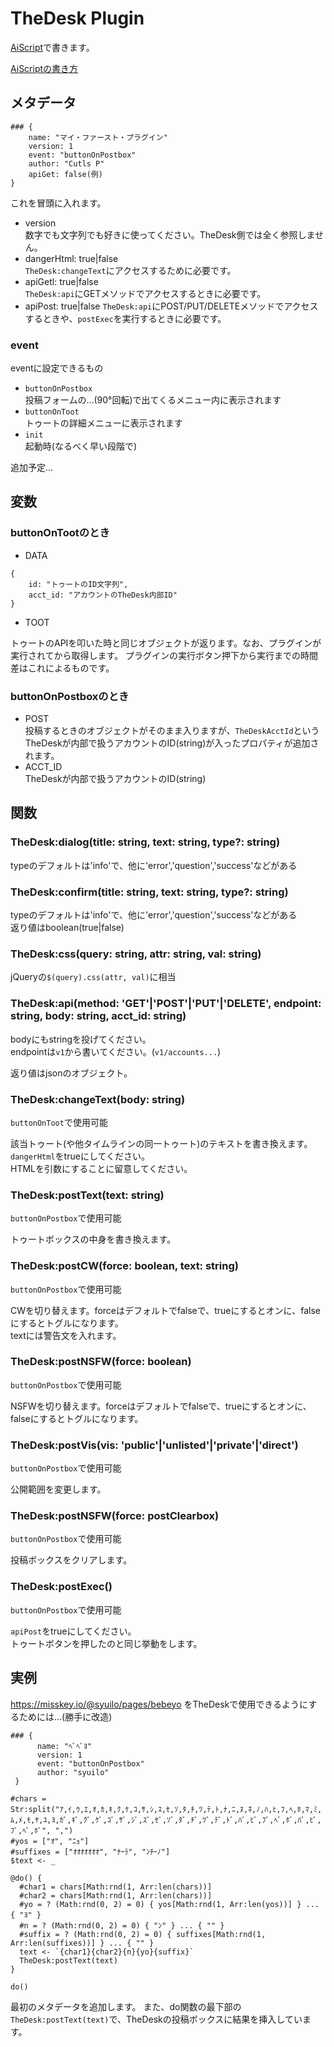 # TheDesk Plugin

[AiScript](https://github.com/syuilo/aiscript)で書きます。

[AiScriptの書き方](https://github.com/syuilo/aiscript/blob/master/docs/get-started.md)

## メタデータ
```
### {
    name: "マイ・ファースト・プラグイン"
    version: 1
    event: "buttonOnPostbox"
    author: "Cutls P"
    apiGet: false(例)
}
```
これを冒頭に入れます。
* version  
数字でも文字列でも好きに使ってください。TheDesk側では全く参照しません。
* dangerHtml: true|false  
`TheDesk:changeText`にアクセスするために必要です。
* apiGetl: true|false  
`TheDesk:api`にGETメソッドでアクセスするときに必要です。
* apiPost: true|false
`TheDesk:api`にPOST/PUT/DELETEメソッドでアクセスするときや、`postExec`を実行するときに必要です。

### event

eventに設定できるもの

* `buttonOnPostbox`  
投稿フォームの…(90°回転)で出てくるメニュー内に表示されます
* `buttonOnToot`  
トゥートの詳細メニューに表示されます
* `init`  
起動時(なるべく早い段階で)

追加予定…

## 変数

### buttonOnTootのとき

* DATA  
```
{
    id: "トゥートのID文字列",
    acct_id: "アカウントのTheDesk内部ID"
}
```
* TOOT

トゥートのAPIを叩いた時と同じオブジェクトが返ります。なお、プラグインが実行されてから取得します。
プラグインの実行ボタン押下から実行までの時間差はこれによるものです。

### buttonOnPostboxのとき

* POST  
投稿するときのオブジェクトがそのまま入りますが、`TheDeskAcctId`というTheDeskが内部で扱うアカウントのID(string)が入ったプロパティが追加されます。
* ACCT_ID  
TheDeskが内部で扱うアカウントのID(string)


## 関数

### TheDesk:dialog(title: string, text: string, type?: string)
typeのデフォルトは'info'で、他に'error','question','success'などがある

### TheDesk:confirm(title: string, text: string, type?: string)
typeのデフォルトは'info'で、他に'error','question','success'などがある  
返り値はboolean(true|false)

### TheDesk:css(query: string, attr: string, val: string)
jQueryの`$(query).css(attr, val)`に相当

### TheDesk:api(method: 'GET'|'POST'|'PUT'|'DELETE', endpoint: string, body: string, acct_id: string)
bodyにもstringを投げてください。  
endpointは`v1`から書いてください。(`v1/accounts...`)

返り値はjsonのオブジェクト。

### TheDesk:changeText(body: string)
`buttonOnToot`で使用可能

該当トゥート(や他タイムラインの同一トゥート)のテキストを書き換えます。  
`dangerHtml`をtrueにしてください。  
HTMLを引数にすることに留意してください。

### TheDesk:postText(text: string)
`buttonOnPostbox`で使用可能

トゥートボックスの中身を書き換えます。

### TheDesk:postCW(force: boolean, text: string)
`buttonOnPostbox`で使用可能

CWを切り替えます。forceはデフォルトでfalseで、trueにするとオンに、falseにするとトグルになります。  
textには警告文を入れます。

### TheDesk:postNSFW(force: boolean)
`buttonOnPostbox`で使用可能

NSFWを切り替えます。forceはデフォルトでfalseで、trueにするとオンに、falseにするとトグルになります。

### TheDesk:postVis(vis: 'public'|'unlisted'|'private'|'direct')
`buttonOnPostbox`で使用可能

公開範囲を変更します。

### TheDesk:postNSFW(force: postClearbox)
`buttonOnPostbox`で使用可能

投稿ボックスをクリアします。

### TheDesk:postExec()
`buttonOnPostbox`で使用可能

`apiPost`をtrueにしてください。  
トゥートボタンを押したのと同じ挙動をします。


## 実例

https://misskey.io/@syuilo/pages/bebeyo をTheDeskで使用できるようにするためには…(勝手に改造)
```
### {
      name: "ﾍﾞﾍﾞﾖ"
      version: 1
      event: "buttonOnPostbox"
      author: "syuilo"
 }

#chars = 
Str:split("ｱ,ｲ,ｳ,ｴ,ｵ,ｶ,ｷ,ｸ,ｹ,ｺ,ｻ,ｼ,ｽ,ｾ,ｿ,ﾀ,ﾁ,ﾂ,ﾃ,ﾄ,ﾅ,ﾆ,ﾇ,ﾈ,ﾉ,ﾊ,ﾋ,ﾌ,ﾍ,ﾎ,ﾏ,ﾐ,ﾑ,ﾒ,ﾓ,ﾔ,ﾕ,ﾖ,ｶﾞ,ｷﾞ,ｸﾞ,ｹﾞ,ｺﾞ,ｻﾞ,ｼﾞ,ｽﾞ,ｾﾞ,ｿﾞ,ﾀﾞ,ﾁﾞ,ﾂﾞ,ﾃﾞ,ﾄﾞ,ﾊﾞ,ﾋﾞ,ﾌﾞ,ﾍﾞ,ﾎﾞ,ﾊﾟ,ﾋﾟ,ﾌﾟ,ﾍﾟ,ﾎﾟ", ",")
#yos = ["ｵ", "ﾆｮ"]
#suffixes = ["ｵｵｵｵｵｵｵ", "ﾅｰﾗ", "ﾝﾁｰﾉ"]
$text <- _

@do() {
  #char1 = chars[Math:rnd(1, Arr:len(chars))]
  #char2 = chars[Math:rnd(1, Arr:len(chars))]
  #yo = ? (Math:rnd(0, 2) = 0) { yos[Math:rnd(1, Arr:len(yos))] } ... { "ﾖ" }
  #n = ? (Math:rnd(0, 2) = 0) { "ﾝ" } ... { "" }
  #suffix = ? (Math:rnd(0, 2) = 0) { suffixes[Math:rnd(1, Arr:len(suffixes))] } ... { "" }
  text <- `{char1}{char2}{n}{yo}{suffix}`
  TheDesk:postText(text)
}

do()
```

最初のメタデータを追加します。
また、do関数の最下部の`TheDesk:postText(text)`で、TheDeskの投稿ボックスに結果を挿入しています。